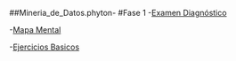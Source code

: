 ##Mineria_de_Datos.phyton-
 #Fase 1
 -[Examen Diagnóstico](https://github.com/Yazielbaralc1/Mineria_de_Datos.phyton-/blob/main/Examen_diagnostico_1851004.pdf)
 
 -[Mapa Mental](https://github.com/Yazielbaralc1/Mineria_de_Datos.phyton-/blob/main/MapaMental_2_DM_1851004.pdf)
 
 -[Ejercicios Basicos](https://github.com/Yazielbaralc1/Mineria_de_Datos.phyton-/blob/main/Ejercicios%20Basicos%20Python.ipynb)

